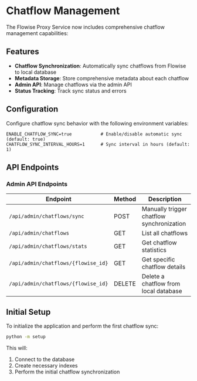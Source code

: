 # Chatflow Management

The Flowise Proxy Service now includes comprehensive chatflow management capabilities:

## Features

- **Chatflow Synchronization**: Automatically sync chatflows from Flowise to local database
- **Metadata Storage**: Store comprehensive metadata about each chatflow
- **Admin API**: Manage chatflows via the admin API
- **Status Tracking**: Track sync status and errors

## Configuration

Configure chatflow sync behavior with the following environment variables:

```
ENABLE_CHATFLOW_SYNC=true           # Enable/disable automatic sync (default: true)
CHATFLOW_SYNC_INTERVAL_HOURS=1      # Sync interval in hours (default: 1)
```

## API Endpoints

### Admin API Endpoints

| Endpoint | Method | Description |
|----------|--------|-------------|
| `/api/admin/chatflows/sync` | POST | Manually trigger chatflow synchronization |
| `/api/admin/chatflows` | GET | List all chatflows |
| `/api/admin/chatflows/stats` | GET | Get chatflow statistics |
| `/api/admin/chatflows/{flowise_id}` | GET | Get specific chatflow details |
| `/api/admin/chatflows/{flowise_id}` | DELETE | Delete a chatflow from local database |

## Initial Setup

To initialize the application and perform the first chatflow sync:

```bash
python -m setup
```

This will:
1. Connect to the database
2. Create necessary indexes
3. Perform the initial chatflow synchronization
